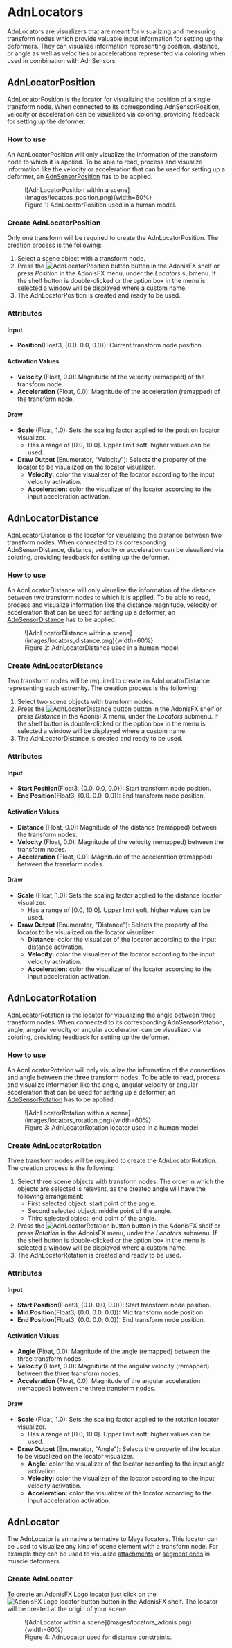 # AdnLocators

AdnLocators are visualizers that are meant for visualizing and measuring transform nodes which provide valuable input information for setting up the deformers. They can visualize information representing position, distance, or angle as well as velocities or accelerations represented via coloring when used in combination with AdnSensors.

## AdnLocatorPosition

AdnLocatorPosition is the locator for visualizing the position of a single transform node. When connected to its corresponding AdnSensorPosition, velocity or acceleration can be visualized via coloring, providing feedback for setting up the deformer.

### How to use

An AdnLocatorPosition will only visualize the information of the transform node to which it is applied. To be able to read, process and visualize information like the velocity or acceleration that can be used for setting up a deformer, an [AdnSensorPosition](sensors.md) has to be applied.

<figure markdown>
  ![AdnLocatorPosition within a scene](images/locators_position.png){width=60%}
  <figcaption>Figure 1: AdnLocatorPosition used in a human model.</figcaption>
</figure>

### Create AdnLocatorPosition

Only one transform will be required to create the AdnLocatorPosition. The creation process is the following:

 1. Select a scene object with a transform node.
 2. Press the ![AdnLocatorPosition button](images/adn_point_locator.png) button in the AdonisFX shelf or press *Position* in the AdonisFX menu, under the *Locators* submenu. If the shelf button is double-clicked or the option box in the menu is selected a window will be displayed where a custom name.
 3. The AdnLocatorPosition is created and ready to be used.


### Attributes

#### Input
 - **Position**(Float3, {0.0. 0.0, 0.0}): Current transform node position.

#### Activation Values
 - **Velocity** (Float, 0.0): Magnitude of the velocity (remapped) of the transform node.
 - **Acceleration** (Float, 0.0): Magnitude of the acceleration (remapped) of the transform node.

#### Draw
 - **Scale** (Float, 1.0): Sets the scaling factor applied to the position locator visualizer.
    - Has a range of \[0.0, 10.0\]. Upper limit soft, higher values can be used.
 - **Draw Output** (Enumerator, "Velocity"): Selects the property of the locator to be visualized on the locator visualizer.
    - **Velocity:** color the visualizer of the locator according to the input velocity activation.
    - **Acceleration:** color the visualizer of the locator according to the input acceleration activation.

## AdnLocatorDistance

AdnLocatorDistance is the locator for visualizing the distance between two transform nodes. When connected to its corresponding AdnSensorDistance, distance, velocity or acceleration can be visualized via coloring, providing feedback for setting up the deformer.

### How to use

An AdnLocatorDistance will only visualize the information of the distance between two transform nodes to which it is applied. To be able to read, process and visualize information like the distance magnitude, velocity or acceleration that can be used for setting up a deformer, an [AdnSensorDistance](sensors.md) has to be applied.

<figure markdown>
  ![AdnLocatorDistance within a scene](images/locators_distance.png){width=60%}
  <figcaption>Figure 2: AdnLocatorDistance used in a human model.</figcaption>
</figure>

### Create AdnLocatorDistance

Two transform nodes will be required to create an AdnLocatorDistance representing each extremity. The creation process is the following:

 1. Select two scene objects with transform nodes.
 2. Press the ![AdnLocatorDistance button](images/adn_distance_locator.png) button in the AdonisFX shelf or press *Distance* in the AdonisFX menu, under the *Locators* submenu. If the shelf button is double-clicked or the option box in the menu is selected a window will be displayed where a custom name.
 3. The AdnLocatorDistance is created and ready to be used.

### Attributes

#### Input
 - **Start Position**(Float3, {0.0. 0.0, 0.0}): Start transform node position.
 - **End Position**(Float3, {0.0. 0.0, 0.0}): End transform node position.

#### Activation Values
 - **Distance** (Float, 0.0): Magnitude of the distance (remapped) between the transform nodes.
 - **Velocity** (Float, 0.0): Magnitude of the velocity (remapped) between the transform nodes.
 - **Acceleration** (Float, 0.0): Magnitude of the acceleration (remapped) between the transform nodes.

#### Draw
 - **Scale** (Float, 1.0): Sets the scaling factor applied to the distance locator visualizer.
    - Has a range of \[0.0, 10.0\]. Upper limit soft, higher values can be used.
 - **Draw Output** (Enumerator, "Distance"): Selects the property of the locator to be visualized on the locator visualizer.
    - **Distance:** color the visualizer of the locator according to the input distance activation.
    - **Velocity:** color the visualizer of the locator according to the input velocity activation.
    - **Acceleration:** color the visualizer of the locator according to the input acceleration activation.

## AdnLocatorRotation

AdnLocatorRotation is the locator for visualizing the angle between three transform nodes. When connected to its corresponding AdnSensorRotation, angle, angular velocity or angular acceleration can be visualized via coloring, providing feedback for setting up the deformer.

### How to use

An AdnLocatorRotation will only visualize the information of the connections and angle between the three transform nodes. To be able to read, process and visualize information like the angle, angular velocity or angular acceleration that can be used for setting up a deformer, an [AdnSensorRotation](sensors.md) has to be applied.

<figure markdown>
  ![AdnLocatorRotation within a scene](images/locators_rotation.png){width=60%}
  <figcaption>Figure 3: AdnLocatorRotation locator used in a human model.</figcaption>
</figure>

### Create AdnLocatorRotation

Three transform nodes will be required to create the AdnLocatorRotation. The creation process is the following:

 1. Select three scene objects with transform nodes. The order in which the objects are selected is relevant, as the created angle will have the following arrangement:
    - First selected object: start point of the angle.
    - Second selected object: middle point of the angle.
    - Third selected object: end point of the angle.
 2. Press the ![AdnLocatorRotation button](images/adn_angle_locator.png) button in the AdonisFX shelf or press *Rotation* in the AdonisFX menu, under the *Locators* submenu. If the shelf button is double-clicked or the option box in the menu is selected a window will be displayed where a custom name.
 3. The AdnLocatorRotation is created and ready to be used.

### Attributes

#### Input
 - **Start Position**(Float3, {0.0. 0.0, 0.0}): Start transform node position.
 - **Mid Position**(Float3, {0.0. 0.0, 0.0}): Mid transform node position.
 - **End Position**(Float3, {0.0. 0.0, 0.0}): End transform node position.

#### Activation Values
 - **Angle** (Float, 0.0): Magnitude of the angle (remapped) between the three transform nodes.
 - **Velocity** (Float, 0.0): Magnitude of the angular velocity (remapped) between the three transform nodes.
 - **Acceleration** (Float, 0.0): Magnitude of the angular acceleration (remapped) between the three transform nodes.

#### Draw
 - **Scale** (Float, 1.0): Sets the scaling factor applied to the rotation locator visualizer.
    - Has a range of \[0.0, 10.0\]. Upper limit soft, higher values can be used.
 - **Draw Output** (Enumerator, "Angle"): Selects the property of the locator to be visualized on the locator visualizer.
    - **Angle:** color the visualizer of the locator according to the input angle activation.
    - **Velocity:** color the visualizer of the locator according to the input velocity activation.
    - **Acceleration:** color the visualizer of the locator according to the input acceleration activation.

## AdnLocator

The AdnLocator is an native alternative to Maya locators. This locator can be used to visualize any kind of scene element with a transform node. For example they can be used to visualize [attachments](muscle.md#attachments) or [segment ends](muscle.md#slide-on-segment-constraint) in muscle deformers.

### Create AdnLocator

To create an AdonisFX Logo locator just click on the ![AdonisFX Logo locator button](images/adn_adonis_locator.png) button in the AdonisFX shelf. The locator will be created at the origin of your scene.

<figure markdown>
  ![AdnLocator within a scene](images/locators_adonis.png){width=60%}
  <figcaption>Figure 4: AdnLocator used for distance constraints.</figcaption>
</figure>
